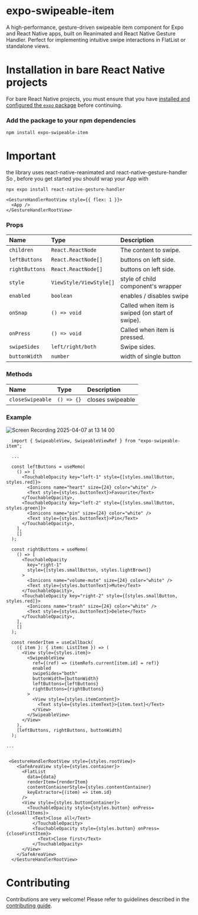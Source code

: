 # expo-swipeable-item

A high-performance, gesture-driven swipeable item component for Expo and React Native apps, built on Reanimated and React Native Gesture Handler. Perfect for implementing intuitive swipe interactions in FlatList or standalone views.

# Installation in bare React Native projects

For bare React Native projects, you must ensure that you have [installed and configured the `expo` package](https://docs.expo.dev/bare/installing-expo-modules/) before continuing.

### Add the package to your npm dependencies

```
npm install expo-swipeable-item
```

# Important

the library uses react-native-reanimated and react-native-gesture-handler So , before you get started you should wrap your App with <GestureHandlerRootView />

```
npx expo install react-native-gesture-handler
```

```tsx
<GestureHandlerRootView style={{ flex: 1 }}>
  <App />
</GestureHandlerRootView>
```

### Props

| Name           | Type                    | Description                                     |
| :------------- | :---------------------- | :---------------------------------------------- |
| `children`     | `React.ReactNode`       | The content to swipe.                           |
| `leftButtons`  | `React.ReactNode[]`     | buttons on left side.                           |
| `rightButtons` | `React.ReactNode[]`     | buttons on left side.                           |
| `style`        | `ViewStyle/ViewStyle[]` | style of child component's wrapper              |
| `enabled`      | `boolean`               | enables / disables swipe                        |
| `onSnap`       | `() => void`            | Called when item is swiped (on start of swipe). |
| `onPress`      | `() => void`            | Called when item is pressed.                    |
| `swipeSides`   | `left/right/both`       | Swipe sides.                                    |
| `buttonWidth`  | `number`                | width of single button                          |

### Methods

| Name             | Type       | Description      |
| :--------------- | :--------- | :--------------- |
| `closeSwipeable` | `() => {}` | closes swipeable |

### Example

![Screen Recording 2025-04-07 at 13 14 00](https://github.com/user-attachments/assets/dfda6601-18fa-4b75-92b7-ebfd4c731d1c)


```tsx
  import { SwipeableView, SwipeableViewRef } from "expo-swipeable-item";

  ...

  const leftButtons = useMemo(
    () => [
      <TouchableOpacity key="left-1" style={[styles.smallButton, styles.red]}>
        <Ionicons name="heart" size={24} color="white" />
        <Text style={styles.buttonText}>Favourite</Text>
      </TouchableOpacity>,
      <TouchableOpacity key="left-2" style={[styles.smallButton, styles.green]}>
        <Ionicons name="pin" size={24} color="white" />
        <Text style={styles.buttonText}>Pin</Text>
      </TouchableOpacity>,
    ],
    []
  );

  const rightButtons = useMemo(
    () => [
      <TouchableOpacity
        key="right-1"
        style={[styles.smallButton, styles.lightBrown]}
      >
        <Ionicons name="volume-mute" size={24} color="white" />
        <Text style={styles.buttonText}>Mute</Text>
      </TouchableOpacity>,
      <TouchableOpacity key="right-2" style={[styles.smallButton, styles.red]}>
        <Ionicons name="trash" size={24} color="white" />
        <Text style={styles.buttonText}>Delete</Text>
      </TouchableOpacity>,
    ],
    []
  );

  const renderItem = useCallback(
    ({ item }: { item: ListItem }) => (
      <View style={styles.item}>
        <SwipeableView
          ref={(ref) => (itemRefs.current[item.id] = ref)}
          enabled
          swipeSides="both"
          buttonWidth={buttonWidth}
          leftButtons={leftButtons}
          rightButtons={rightButtons}
        >
          <View style={styles.itemContent}>
            <Text style={styles.itemText}>{item.text}</Text>
          </View>
        </SwipeableView>
      </View>
    ),
    [leftButtons, rightButtons, buttonWidth]
  );

...


 <GestureHandlerRootView style={styles.rootView}>
    <SafeAreaView style={styles.container}>
      <FlatList
        data={data}
        renderItem={renderItem}
        contentContainerStyle={styles.contentContainer}
        keyExtractor={(item) => item.id}
      />
      <View style={styles.buttonContainer}>
        <TouchableOpacity style={styles.button} onPress={closeAllItems}>
          <Text>Close all</Text>
          </TouchableOpacity>
          <TouchableOpacity style={styles.button} onPress={closeFirstItem}>
            <Text>Close first</Text>
          </TouchableOpacity>
      </View>
    </SafeAreaView>
  </GestureHandlerRootView>
```

# Contributing

Contributions are very welcome! Please refer to guidelines described in the [contributing guide](https://github.com/expo/expo#contributing).
